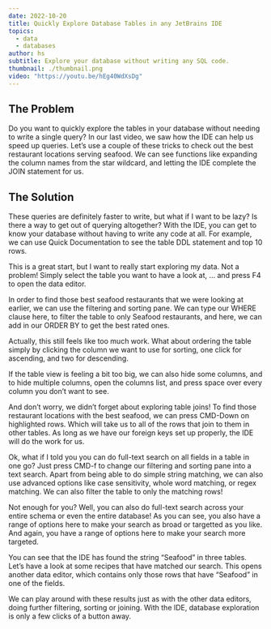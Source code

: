 ```yaml
---
date: 2022-10-20
title: Quickly Explore Database Tables in any JetBrains IDE
topics:
  - data
  - databases
author: hs
subtitle: Explore your database without writing any SQL code.
thumbnail: ./thumbnail.png
video: "https://youtu.be/hEg40WdXsDg"
---
```


## The Problem

Do you want to quickly explore the tables in your database without needing to write a single query? In our last video, we saw how the IDE can help us speed up queries. Let’s use a couple of these tricks to check out the best restaurant locations serving seafood. We can see functions like expanding the column names from the star wildcard, and letting the IDE complete the JOIN statement for us.

## The Solution

These queries are definitely faster to write, but what if I want to be lazy? Is there a way to get out of querying altogether? With the IDE, you can get to know your database without having to write any code at all. For example, we can use Quick Documentation to see the table DDL statement and top 10 rows.

This is a great start, but I want to really start exploring my data. Not a problem! Simply select the table you want to have a look at, …
and press F4 to open the data editor.

In order to find those best seafood restaurants that we were looking at earlier, we can use the filtering and sorting pane. We can type our WHERE clause here, to filter the table to only Seafood restaurants, and here, we can add in our ORDER BY to get the best rated ones.

Actually, this still feels like too much work. What about ordering the table simply by clicking the column we want to use for sorting, one click for ascending, and two for descending.

If the table view is feeling a bit too big, we can also hide some columns, and to hide multiple columns, open the columns list, and press space over every column you don’t want to see.

And don’t worry, we didn’t forget about exploring table joins! To find those restaurant locations with the best seafood, we can press CMD-Down on highlighted rows. Which will take us to all of the rows that join to them in other tables. As long as we have our foreign keys set up properly, the IDE will do the work for us.

Ok, what if I told you you can do full-text search on all fields in a table in one go? Just press CMD-f to change our filtering and sorting pane into a text search. Apart from being able to do simple string matching, we can also use advanced options like case sensitivity, whole word matching, or regex matching. We can also filter the table to only the matching rows!

Not enough for you? Well, you can also do full-text search across your entire schema or even the entire database! As you can see, you also have a range of options here to make your search as broad or targetted as you like. And again, you have a range of options here to make your search more targeted.

You can see that the IDE has found the string “Seafood” in three tables. Let’s have a look at some recipes that have matched our search.
This opens another data editor, which contains only those rows that have “Seafood” in one of the fields.

We can play around with these results just as with the other data editors, doing further filtering, sorting or joining. With the IDE, database exploration is only a few clicks of a button away.

